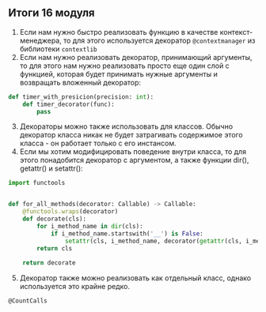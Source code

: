 ## Итоги 16 модуля
1. Если нам нужно быстро реализовать функцию в качестве контекст-менеджера, то для этого используется декоратор 
```@contextmanager``` из библиотеки ```contextlib```
2. Если нам нужно реализовать декоратор, принимающий аргументы, то для этого нам нужно реализовать просто 
еще один слой с функцией, которая будет принимать нужные аргументы и возвращать вложенный декоратор:
```python
def timer_with_presicion(precision: int):
    def timer_decorator(func):
        pass

```
3. Декораторы можно также использовать для классов. Обычно декоратор класса никак не будет затрагивать содержимое 
этого класса - он работает только с его инстансом.
4. Если мы хотим модифицировать поведение внутри класса, то для этого понадобится декоратор с аргументом, а также
функции dir(), getattr() и setattr():
```python
import functools


def for_all_methods(decorator: Callable) -> Callable:
    @functools.wraps(decorator)
    def decorate(cls):
        for i_method_name in dir(cls):
            if i_method_name.startswith('__') is False:
                setattr(cls, i_method_name, decorator(getattr(cls, i_method_name)))
        return cls
    
    return decorate 
```

5. Декоратор также можно реализовать как отдельный класс, однако используется это крайне редко.
```
@CountCalls
```